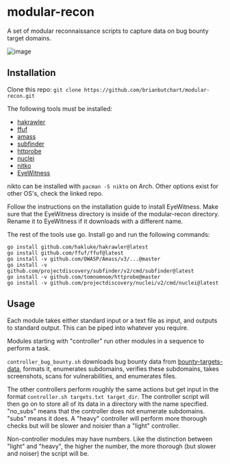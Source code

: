 # modular-recon
A set of modular reconnaissance scripts to capture data on bug bounty target domains.

![image](https://user-images.githubusercontent.com/54566106/168514419-d2a67d09-6ba7-42df-83d7-416ad18237ea.png)

## Installation
Clone this repo:
`git clone https://github.com/brianbutchart/modular-recon.git`

The following tools must be installed: 
- [hakrawler](https://github.com/hakluke/hakrawler)
- [ffuf](https://github.com/ffuf/ffuf)
- [amass](https://github.com/OWASP/Amass)
- [subfinder](https://github.com/projectdiscovery/subfinder)
- [httprobe](https://github.com/tomnomnom/httprobe)
- [nuclei](https://github.com/projectdiscovery/nuclei)
- [nitko](https://github.com/sullo/nikto)
- [EyeWitness](https://github.com/FortyNorthSecurity/EyeWitness)

nikto can be installed with `pacman -S nikto` on Arch. Other options exist for other OS's, check the linked repo. 

Follow the instructions on the installation guide to install EyeWitness. Make sure that the EyeWitness directory is inside of the modular-recon directory. Rename it to EyeWitness if it downloads with a different name.

The rest of the tools use go. Install go and run the following commands:
```
go install github.com/hakluke/hakrawler@latest
go install github.com/ffuf/ffuf@latest
go install -v github.com/OWASP/Amass/v3/...@master
go install -v github.com/projectdiscovery/subfinder/v2/cmd/subfinder@latest
go install -v github.com/tomnomnom/httprobe@master
go install -v github.com/projectdiscovery/nuclei/v2/cmd/nuclei@latest
```

## Usage
Each module takes either standard input or a text file as input, and outputs to standard output. This can be piped into whatever you require.

Modules starting with "controller" run other modules in a sequence to perform a task.

`controller_bug_bounty.sh` downloads bug bounty data from [bounty-targets-data](https://github.com/arkadiyt/bounty-targets-data), formats it, enumerates subdomains, verifies these subdomains, takes screenshots, scans for vulnerabilities, and enumerates files.

The other controllers perform roughly the same actions but get input in the format `controller.sh targets.txt target_dir`. The controller script will then go on to store all of its data in a directory with the name specified. "no_subs" means that the controller does not enumerate subdomains. "subs" means it does. A "heavy" controller will perform more thorough checks but will be slower and noisier than a "light" controller.

Non-controller modules may have numbers. Like the distinction between "light" and "heavy", the higher the number, the more thorough (but slower and noiser) the script will be. 

